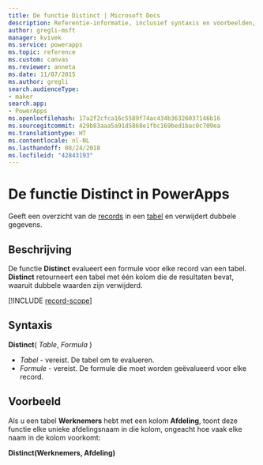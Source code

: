 ```yaml
---
title: De functie Distinct | Microsoft Docs
description: Referentie-informatie, inclusief syntaxis en voorbeelden, voor de functie Distinct in PowerApps
author: gregli-msft
manager: kvivek
ms.service: powerapps
ms.topic: reference
ms.custom: canvas
ms.reviewer: anneta
ms.date: 11/07/2015
ms.author: gregli
search.audienceType:
- maker
search.app:
- PowerApps
ms.openlocfilehash: 17a2f2cfca16c5589f74ac434b36326037146b16
ms.sourcegitcommit: 429b83aaa5a91d5868e1fbc169bed1bac0c709ea
ms.translationtype: HT
ms.contentlocale: nl-NL
ms.lasthandoff: 08/24/2018
ms.locfileid: "42843193"
---
```

# <a name="distinct-function-in-powerapps"></a>De functie Distinct in PowerApps
Geeft een overzicht van de [records](../working-with-tables.md#records) in een [tabel](../working-with-tables.md) en verwijdert dubbele gegevens.

## <a name="description"></a>Beschrijving
De functie **Distinct** evalueert een formule voor elke record van een tabel. **Distinct** retourneert een tabel met één kolom die de resultaten bevat, waaruit dubbele waarden zijn verwijderd.  

[!INCLUDE [record-scope](../../../includes/record-scope.md)]

## <a name="syntax"></a>Syntaxis
**Distinct**( *Table*, *Formula* )

* *Tabel* - vereist.  De tabel om te evalueren.
* *Formule* - vereist.  De formule die moet worden geëvalueerd voor elke record.

## <a name="example"></a>Voorbeeld
Als u een tabel **Werknemers** hebt met een kolom **Afdeling**, toont deze functie elke unieke afdelingsnaam in die kolom, ongeacht hoe vaak elke naam in de kolom voorkomt:

**Distinct(Werknemers, Afdeling)**

